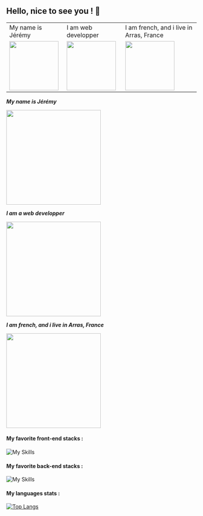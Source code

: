 ## Hello, nice to see you ! 👋
<table>
<tr>
<td>
  <span text-align="center">My name is Jérémy</span>
</td>
<td>
I am web developper
</td>
<td>
I am french, and i live in Arras, France
</td>
</tr>
<tr>
<td>
<img src="https://media.giphy.com/media/v1.Y2lkPTc5MGI3NjExMDgxMWU1MzE2YjgwYjVhNTE4NjA0MDdkZWM5MTgxYmQwZmIyNzRlZCZlcD12MV9pbnRlcm5hbF9naWZzX2dpZklkJmN0PWc/qpJscnKYB4DLEUYgTw/giphy.gif"  height="130">
</td>
<td >
<img src="https://media.giphy.com/media/v1.Y2lkPTc5MGI3NjExODRmZDA2MzM3NmFkNDYxY2RiZmNlMTA2Njc5MGQ1YTU5Y2RhYjRhMiZlcD12MV9pbnRlcm5hbF9naWZzX2dpZklkJmN0PWc/13HgwGsXF0aiGY/giphy-downsized.gif"  height="130">
</td>
<td>
<img src="https://media.giphy.com/media/v1.Y2lkPTc5MGI3NjExMmVhODVhZDFmNTU0Yzk2NDdjZGQ0NDQwZTkyZWQwMmRkZDE2ZGUxZiZlcD12MV9pbnRlcm5hbF9naWZzX2dpZklkJmN0PWc/IZz4QdVSGK0FEsDA05/giphy.gif" height="130">
</td>
</tr>
</table>

***My name is Jérémy***

<img src="https://media.giphy.com/media/v1.Y2lkPTc5MGI3NjExMDgxMWU1MzE2YjgwYjVhNTE4NjA0MDdkZWM5MTgxYmQwZmIyNzRlZCZlcD12MV9pbnRlcm5hbF9naWZzX2dpZklkJmN0PWc/qpJscnKYB4DLEUYgTw/giphy.gif"  width="250">


***I am a web developper***

<img src="https://media.giphy.com/media/v1.Y2lkPTc5MGI3NjExODRmZDA2MzM3NmFkNDYxY2RiZmNlMTA2Njc5MGQ1YTU5Y2RhYjRhMiZlcD12MV9pbnRlcm5hbF9naWZzX2dpZklkJmN0PWc/13HgwGsXF0aiGY/giphy-downsized.gif"  width="250">


***I am french, and i live in Arras, France***

<img src="https://media.giphy.com/media/v1.Y2lkPTc5MGI3NjExMmVhODVhZDFmNTU0Yzk2NDdjZGQ0NDQwZTkyZWQwMmRkZDE2ZGUxZiZlcD12MV9pbnRlcm5hbF9naWZzX2dpZklkJmN0PWc/IZz4QdVSGK0FEsDA05/giphy.gif" width="250">


#### My favorite front-end stacks :

![My Skills](https://skillicons.dev/icons?i=js,html,css,sass,react,gatsby)

#### My favorite back-end stacks :
![My Skills](https://skillicons.dev/icons?i=nodejs,express,sequelize)

#### My languages stats :
[![Top Langs](https://github-readme-stats.vercel.app/api/top-langs/?username=Jeremy-Nourri&langs_count=5&theme=ayu-mirage&hide_title=true)](https://github.com/Jeremy-Nourri/github-readme-stats)

